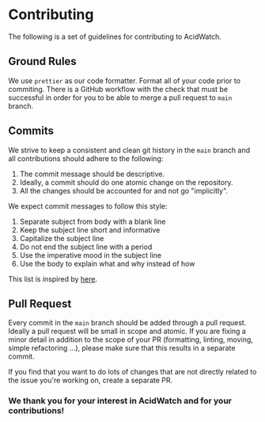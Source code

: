 # Contributing

The following is a set of guidelines for contributing to AcidWatch.

## Ground Rules

We use `prettier` as our code formatter. Format all of your code prior to commiting. There is a GitHub workflow with the check that must be successful in order for you to be able to merge a pull request to `main` branch.

## Commits

We strive to keep a consistent and clean git history in the `main` branch and all contributions should adhere to the following:

1. The commit message should be descriptive.
2. Ideally, a commit should do one atomic change on the repository. 
3. All the changes should be accounted for and not go "implicitly".


We expect commit messages to follow this style:

1. Separate subject from body with a blank line
1. Keep the subject line short and informative 
1. Capitalize the subject line
1. Do not end the subject line with a period
1. Use the imperative mood in the subject line
1. Use the body to explain what and why instead of how

This list is inspired by [here](https://chris.beams.io/posts/git-commit/).

## Pull Request 

Every commit in the `main` branch should be added through a pull request.
Ideally a pull request will be small in scope and atomic.
If you are fixing a minor detail in addition to the scope of your PR (formatting, linting, moving, simple refactoring ...), please make sure that this results in a separate commit.

If you find that you want to do lots of changes that are not directly related
to the issue you're working on, create a separate PR.

### We thank you for your interest in AcidWatch and for your contributions!
